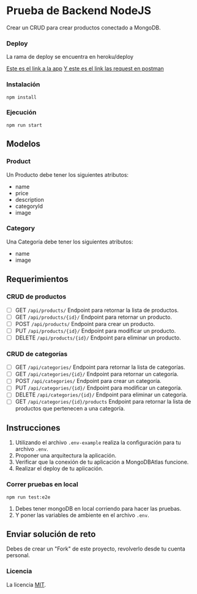 # Prueba de Backend NodeJS

Crear un CRUD para crear productos conectado a MongoDB.

### Deploy

La rama de deploy se encuentra en heroku/deploy

[Este es el link a la app](https://platzimastertest.herokuapp.com/)
[Y este es el link las request en postman](https://www.getpostman.com/collections/a880d1d5a0d12fcc75b1)

### Instalación

```
npm install
```

### Ejecución

```
npm run start
```

## Modelos

### Product

Un Producto debe tener los siguientes atributos:

- name
- price
- description
- categoryId
- image

### Category

Una Categoría debe tener los siguientes atributos:

- name
- image

## Requerimientos

### CRUD de productos

- [ ] GET `/api/products/` Endpoint para retornar la lista de productos.
- [ ] GET `/api/products/{id}/` Endpoint para retornar un producto.
- [ ] POST `/api/products/` Endpoint para crear un producto.
- [ ] PUT `/api/products/{id}/` Endpoint para modificar un producto.
- [ ] DELETE `/api/products/{id}/` Endpoint para eliminar un producto.

### CRUD de categorías

- [ ] GET `/api/categories/` Endpoint para retornar la lista de categorías.
- [ ] GET `/api/categories/{id}/` Endpoint para retornar un categoría.
- [ ] POST `/api/categories/` Endpoint para crear un categoría.
- [ ] PUT `/api/categories/{id}/` Endpoint para modificar un categoría.
- [ ] DELETE `/api/categories/{id}/` Endpoint para eliminar un categoría.
- [ ] GET `/api/categories/{id}/products` Endpoint para retornar la lista de productos que pertenecen a una categoría.

## Instrucciones

1. Utilizando el archivo `.env-example` realiza la configuración para tu archivo `.env`.
2. Proponer una arquitectura la aplicación.
3. Verificar que la conexión de tu aplicación a MongoDBAtlas funcione.
4. Realizar el deploy de tu aplicación.

### Correr pruebas en local

```
npm run test:e2e
```

1. Debes tener mongoDB en local corriendo para hacer las pruebas.
2. Y poner las variables de ambiente en el archivo `.env`.

## Enviar solución de reto

Debes de crear un "Fork" de este proyecto, revolverlo desde tu cuenta personal.

### Licencia

La licencia [MIT](https://opensource.org/licenses/MIT).
